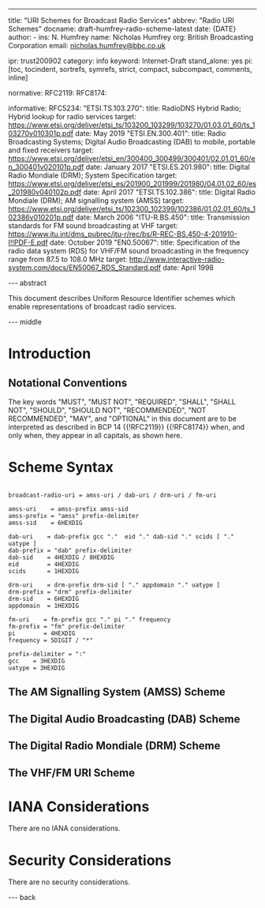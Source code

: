 ---
title: "URI Schemes for Broadcast Radio Services"
abbrev: "Radio URI Schemes"
docname: draft-humfrey-radio-scheme-latest
date: {DATE}
author:
    -
      ins: N. Humfrey
      name: Nicholas Humfrey
      org: British Broadcasting Corporation
      email: nicholas.humfrey@bbc.co.uk

ipr: trust200902
category: info
keyword: Internet-Draft
stand_alone: yes
pi: [toc, tocindent, sortrefs, symrefs, strict, compact, subcompact, comments, inline]

normative:
    RFC2119:
    RFC8174:

informative:
    RFC5234:
    "ETSI.TS.103.270":
        title: RadioDNS Hybrid Radio; Hybrid lookup for radio services
        target: https://www.etsi.org/deliver/etsi_ts/103200_103299/103270/01.03.01_60/ts_103270v010301p.pdf
        date: May 2019
    "ETSI.EN.300.401":
        title: Radio Broadcasting Systems; Digital Audio Broadcasting (DAB) to mobile, portable and fixed receivers
        target: https://www.etsi.org/deliver/etsi_en/300400_300499/300401/02.01.01_60/en_300401v020101p.pdf
        date: January 2017
    "ETSI.ES.201.980":
        title: Digital Radio Mondiale (DRM); System Specification
        target: https://www.etsi.org/deliver/etsi_es/201900_201999/201980/04.01.02_60/es_201980v040102p.pdf
        date: April 2017
    "ETSI.TS.102.386":
        title: Digital Radio Mondiale (DRM); AM signalling system (AMSS)
        target: https://www.etsi.org/deliver/etsi_ts/102300_102399/102386/01.02.01_60/ts_102386v010201p.pdf
        date: March 2006
    "ITU-R.BS.450":
        title: Transmission standards for FM sound broadcasting at VHF
        target: https://www.itu.int/dms_pubrec/itu-r/rec/bs/R-REC-BS.450-4-201910-I!!PDF-E.pdf
        date: October 2019
    "EN0.50067":
        title: Specification of the radio data system (RDS) for VHF/FM sound broadcasting in the frequency range from 87.5 to 108.0 MHz
        target: http://www.interactive-radio-system.com/docs/EN50067_RDS_Standard.pdf
        date: April 1998

--- abstract

This document describes Uniform Resource Identifier schemes which enable
representations of broadcast radio services.

--- middle

# Introduction



## Notational Conventions

The key words "MUST", "MUST NOT", "REQUIRED", "SHALL", "SHALL NOT", "SHOULD",
"SHOULD NOT", "RECOMMENDED", "NOT RECOMMENDED", "MAY", and "OPTIONAL" in this
document are to be interpreted as described in BCP 14 {{!RFC2119}} {{!RFC8174}}
when, and only when, they appear in all capitals, as shown here.

# Scheme Syntax

~~~abnf

broadcast-radio-uri = amss-uri / dab-uri / drm-uri / fm-uri

amss-uri    = amss-prefix amss-sid
amss-prefix = "amss" prefix-delimiter
amss-sid    = 6HEXDIG

dab-uri    = dab-prefix gcc "."  eid "." dab-sid "." scids [ "." uatype ]
dab-prefix = "dab" prefix-delimiter
dab-sid    = 4HEXDIG / 8HEXDIG
eid        = 4HEXDIG
scids      = 1HEXDIG

drm-uri    = drm-prefix drm-sid [ "." appdomain "." uatype ]
drm-prefix = "drm" prefix-delimiter
drm-sid    = 6HEXDIG
appdomain  = 1HEXDIG

fm-uri    = fm-prefix gcc "." pi "." frequency
fm-prefix = "fm" prefix-delimiter
pi        = 4HEXDIG
frequency = 5DIGIT / "*"

prefix-delimiter = ":"
gcc    = 3HEXDIG
uatype = 3HEXDIG

~~~

## The AM Signalling System (AMSS) Scheme

## The Digital Audio Broadcasting (DAB) Scheme

## The Digital Radio Mondiale (DRM) Scheme

## The VHF/FM URI Scheme

# IANA Considerations

There are no IANA considerations.

# Security Considerations

There are no security considerations.

--- back
